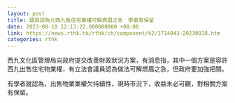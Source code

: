 ```yaml
---
layout: post
title: 議員認為允西九售住宅業權可解燃眉之急　學者有保留
date: 2023-08-18 12:13:22.000000000 +08:00
link: https://news.rthk.hk/rthk/ch/component/k2/1714043-20230818.htm
categories: rthk
---
```


西九文化區管理局向政府提交改善財政狀況方案，有消息指，其中一個方案是容許西九出售住宅物業權，有立法會議員認為做法可解燃眉之急，但政府要加強把關。

有學者就認為，出售物業業權欠持續性，現時市況下，收益未必可觀，對相關方案有保留。
